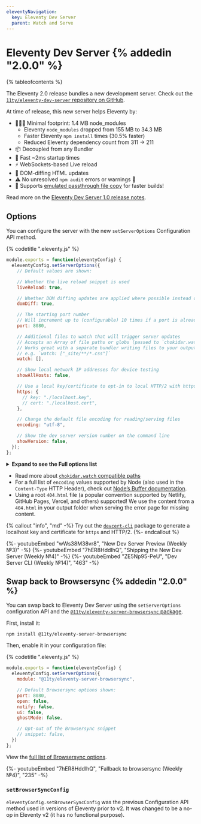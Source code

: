 ```yaml
---
eleventyNavigation:
  key: Eleventy Dev Server
  parent: Watch and Serve
---
```

# Eleventy Dev Server {% addedin "2.0.0" %}

{% tableofcontents %}

The Eleventy 2.0 release bundles a new development server. Check out the [`11ty/eleventy-dev-server` repository on GitHub](https://github.com/11ty/eleventy-dev-server).

At time of release, this new server helps Eleventy by:

* 🏋🏻‍♀️ Minimal footprint: 1.4 MB node_modules
  * Eleventy `node_modules` dropped from 155 MB to 34.3 MB
  * Faster Eleventy `npm install` times (30.5% faster)
  * Reduced Eleventy dependency count from 311 -> 211
* 📦 Decoupled from any Bundler
* 🚄 Fast ~2ms startup times
* ⚡️ WebSockets-based Live reload
* 🔬 DOM-diffing HTML updates
* ⚠️ No unresolved `npm audit` errors or warnings 👀
* 🚤 Supports [emulated passthrough file copy](/docs/copy/#emulate-passthrough-copy-during-serve) for faster builds!

Read more on the [Eleventy Dev Server 1.0 release notes](https://github.com/11ty/eleventy-dev-server/releases/tag/v1.0.0).

## Options

You can configure the server with the new `setServerOptions` Configuration API method.

{% codetitle ".eleventy.js" %}

```js
module.exports = function(eleventyConfig) {
  eleventyConfig.setServerOptions({
    // Default values are shown:

    // Whether the live reload snippet is used
    liveReload: true,

    // Whether DOM diffing updates are applied where possible instead of page reloads
    domDiff: true,

    // The starting port number
    // Will increment up to (configurable) 10 times if a port is already in use.
    port: 8080,

    // Additional files to watch that will trigger server updates
    // Accepts an Array of file paths or globs (passed to `chokidar.watch`).
    // Works great with a separate bundler writing files to your output folder.
    // e.g. `watch: ["_site/**/*.css"]`
    watch: [],

    // Show local network IP addresses for device testing
    showAllHosts: false,

    // Use a local key/certificate to opt-in to local HTTP/2 with https
    https: {
      // key: "./localhost.key",
      // cert: "./localhost.cert",
    },

    // Change the default file encoding for reading/serving files
    encoding: "utf-8",

    // Show the dev server version number on the command line
    showVersion: false,
  });
};
```

<details>
<summary><strong>Expand to see the Full options list</strong></summary>

{% codetitle ".eleventy.js" %}

```js
module.exports = function(eleventyConfig) {
  eleventyConfig.setServerOptions({
    // Show the server version number on the command line
    showVersion: false,

    // Change the name of the folder name used for injected scripts
    injectedScriptsFolder: ".11ty",

    // Number of times to increment a port is already in use
    portReassignmentRetryCount: 10,

    // Alias for backwards compatibility, renamed to `injectedScriptsFolder` in Dev Server 1.0+
    folder: ".11ty",

    // Alias for backwards compatibility, renamed to `liveReload` in Dev Server 1.0+
    enabled: true,

    // Alias for backwards compatibility, renamed to `domDiff` in Dev Server 1.0+
    domdiff: true,
  });
};
```


</details>

* Read more about [`chokidar.watch` compatible paths](https://github.com/paulmillr/chokidar)
* For a full list of `encoding` values supported by Node (also used in the `Content-Type` HTTP Header), check out [Node’s Buffer documentation](https://nodejs.org/api/buffer.html#buffers-and-character-encodings).
* Using a root `404.html` file (a popular convention supported by Netlify, GitHub Pages, Vercel, and others) supported! We use the content from a `404.html` in your output folder when serving the error page for missing content.

{% callout "info", "md" -%}
Try out the [`devcert-cli`](https://github.com/davewasmer/devcert-cli) package to generate a localhost key and certificate for `https` and HTTP/2.
{%- endcallout %}

<div class="youtube-related">
  {%- youtubeEmbed "wWs38M38vr8", "New Dev Server Preview (Weekly №3)" -%}
  {%- youtubeEmbed "7hER8HddlhQ", "Shipping the New Dev Server (Weekly №4)" -%}
  {%- youtubeEmbed "ZE5Np95-PeU", "Dev Server CLI (Weekly №14)", "463" -%}
</div>

## Swap back to Browsersync {% addedin "2.0.0" %}

You can swap back to Eleventy Dev Server using the `setServerOptions` configuration API and the [`@11ty/eleventy-server-browsersync` package](https://github.com/11ty/eleventy-server-browsersync).

First, install it:

```
npm install @11ty/eleventy-server-browsersync
```

Then, enable it in your configuration file:

{% codetitle ".eleventy.js" %}

```js
module.exports = function(eleventyConfig) {
  eleventyConfig.setServerOptions({
    module: "@11ty/eleventy-server-browsersync",

    // Default Browsersync options shown:
    port: 8080,
    open: false,
    notify: false,
    ui: false,
    ghostMode: false,

    // Opt-out of the Browsersync snippet
    // snippet: false,
  })
};
```

View the [full list of Browsersync options](https://browsersync.io/docs/options).

<div class="youtube-related">
  {%- youtubeEmbed "7hER8HddlhQ", "Fallback to browsersync (Weekly №4)", "235" -%}
</div>


### `setBrowserSyncConfig`

`eleventyConfig.setBrowserSyncConfig` was the previous Configuration API method used in versions of Eleventy prior to v2. It was changed to be a no-op in Eleventy v2 (it has no functional purpose).

<!--Check out the previous version docs to learn how to:

* [Override Browsersync server options](https://v1-0-0.11ty.dev/docs/watch-serve/#override-browsersync-server-options)
* [Opt-out of the Browsersync JavaScript snippet](https://v1-0-0.11ty.dev/docs/watch-serve/#opt-out-of-the-browsersync-javascript-snippet)-->
